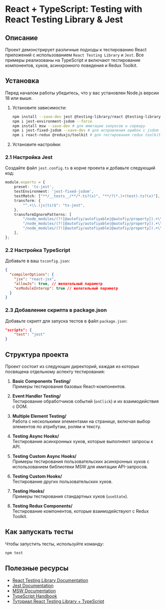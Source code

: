 # **React + TypeScript: Testing with React Testing Library & Jest**

## Описание
Проект демонстрирует различные подходы к тестированию React приложений с использованием `React Testing Library` и `Jest`. Все примеры реализованы на TypeScript и включают тестирование компонентов, хуков, асинхронного поведения и Redux Toolkit.

## Установка
Перед началом работы убедитесь, что у вас установлен Node.js версии 18 или выше.

1. Установите зависимости:
   ```bash
   npm install --save-dev jest @testing-library/react @testing-library/jest-dom @testing-library/user-event @types/jest ts-jest
   npm i jest-environment-jsdom --force
   npm install msw --save-dev # для имитации запросов к серверу
   npm i jest-fixed-jsdom --save-dev # для исправления ошибок с jsdom
   npm i react-redux @reduxjs/toolkit # для тестирования redux toolkit
   ```

2. Установите настройки:

### 2.1 Настройка Jest
Создайте файл `jest.config.ts` в корне проекта и добавьте следующий код:
```typescript
module.exports = {
    preset: 'ts-jest',
    testEnvironment: 'jest-fixed-jsdom',
    testMatch: ["**/__tests__/**/*.ts?(x)", "**/?(*.)+(test).ts?(x)"],
    transform: {
        "^.+\\.(js|ts)$": "ts-jest",
    },
    transformIgnorePatterns: [
        "/node_modules/(?![@autofiy/autofiyable|@autofiy/property]).+\\.js$",
        "/node_modules/(?![@autofiy/autofiyable|@autofiy/property]).+\\.ts$",
        "/node_modules/(?![@autofiy/autofiyable|@autofiy/property]).+\\.tsx$",
    ],
};
```

### 2.2 Настройка TypeScript
Добавьте в ваш `tsconfig.json`:
```json
{
  "compilerOptions": {
    "jsx": "react-jsx", 
    "allowJs": true, // желательный параметр
    "esModuleInterop": true // желательный параметр
  }
}
```

### 2.3 Добавление скрипта в package.json
Добавьте скрипт для запуска тестов в файл `package.json`:
```json
"scripts": {
    "test": "jest"
}
```

## Структура проекта
Проект состоит из следующих директорий, каждая из которых посвящена отдельному аспекту тестирования:

1. **Basic Components Testing/**  
   Примеры тестирования базовых React-компонентов.

2. **Event Handler Testing/**  
   Тестирование обработчиков событий (`onClick`) и их взаимодействия с DOM.

3. **Multiple Element Testing/**  
   Работа с несколькими элементами на странице, включая выбор элементов по атрибутам, ролям и тексту.

4. **Testing Async Hooks/**  
   Тестирование асинхронных хуков, которые выполняют запросы к API.

5. **Testing Custom Async Hooks/**  
   Примеры тестирования пользовательских асинхронных хуков с использованием библиотеки MSW для имитации API-запросов.

6. **Testing Custom Hooks/**  
   Тестирование других пользовательских хуков.

7. **Testing Hooks/**  
   Примеры тестирования стандартных хуков (`useState`).

8. **Testing Redux Components/**  
   Тестирование компонентов, которые взаимодействуют с Redux Toolkit.

## Как запускать тесты
Чтобы запустить тесты, используйте команду:
```bash
npm test
```

## Полезные ресурсы
- [React Testing Library Documentation](https://testing-library.com/docs/react-testing-library/intro/)
- [Jest Documentation](https://jestjs.io/docs/getting-started)
- [MSW Documentation](https://mswjs.io/)
- [TypeScript Handbook](https://www.typescriptlang.org/docs/)
- [Туториал React Testing Library + TypeScript](https://www.youtube.com/watch?v=bvdHVxqjv80)